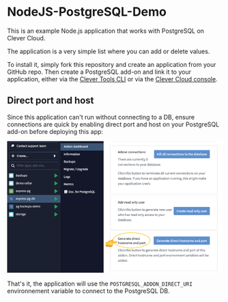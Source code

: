 # NodeJS-PostgreSQL-Demo

This is an example Node.js application that works with PostgreSQL on Clever Cloud.

The application is a very simple list where you can add or delete values.

To install it, simply fork this repository and create an application from your GitHub repo.
Then create a PostgreSQL add-on and link it to your application, either via the <a href="https://www.clever-cloud.com/doc/clever-tools/getting_started/" target="_blank">Clever Tools CLI</a> or via the <a href="https://console.clever-cloud.com/" target="_blank">Clever Cloud console</a>.

## Direct port and host

Since this application can't run without connecting to a DB, ensure connections are quick by enabling direct port and host on your PostgreSQL add-on before deploying this app:

![direct host and port creation on Clever Cloud console](.github/assets/direct-host.png)

That's it, the application will use the `POSTGRESQL_ADDON_DIRECT_URI` environnement variable to connect to the PostgreSQL DB.
